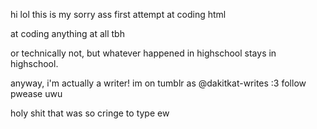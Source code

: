 <!DOCTYPE html>
<html>
  <body>
    <p>hi lol this is my sorry ass first attempt at coding html</p>
    <p>at coding anything at all tbh</p>
    <p>or technically not, but whatever happened in highschool stays in highschool.</p>
    <p>anyway, i'm actually a writer! im on tumblr as @dakitkat-writes :3 follow pwease uwu</p>
    <p>holy shit that was so cringe to type ew</p>
  </body>
</html>
